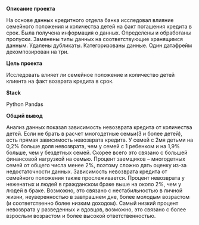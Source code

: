 **Описание проекта**

На основе данных кредитного отдела банка исследовал влияние семейного положения и количества детей на факт погашения кредита в срок. Была получена информация о
данных. Определены и обработаны пропуски. Заменены типы данных на соответствующие хранящимся данным. Удалены дубликаты. Категоризованы данные. Один датафрейм декомпозирован на три.

**Цель проекта**

Исследовать влияет ли семейное положение и количество детей клиента на факт возврата кредита в срок.

**Stack**


Python
Pandas

**Общий вывод**

 Анализ данных показал зависимость невозврата кредита от количества детей. Если не брать в расчет многодетные семьи(3 и более детей), есть прямая зависимость невозврата кредита. У семей с 2мя детьми на 0,2% больше доля невозврата, чем у семей с 1 ребенком и на 1,9% больше, чем у бездетных семей. Скорее всего это связано с большей финансовой нагрузкой на семью. Процент заемщиков – многодетных семей от общего числа менее 2%, поэтому сложно дать оценку из-за недостаточности данных. Зависимость невозврата кредита от семейного положения также прослеживается. Процент невозврата у неженатых и людей в гражданском браке выше на около 2%, чем у людей в браке. Возможно, это связано с нестабильностью в личной жизни, неуверенностью в завтрашнем дне, более молодым возрастом (и соответственно более низким доходом). Самый низкий процент невозврата у разведенных и вдовцов, возможно, это связано с более взрослым возрастом и более высокой ответственностью.
